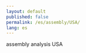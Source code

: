 ```yaml
---
layout: default
published: false
permalink: /es/assembly/USA/
lang: es
---
```


assembly analysis USA
